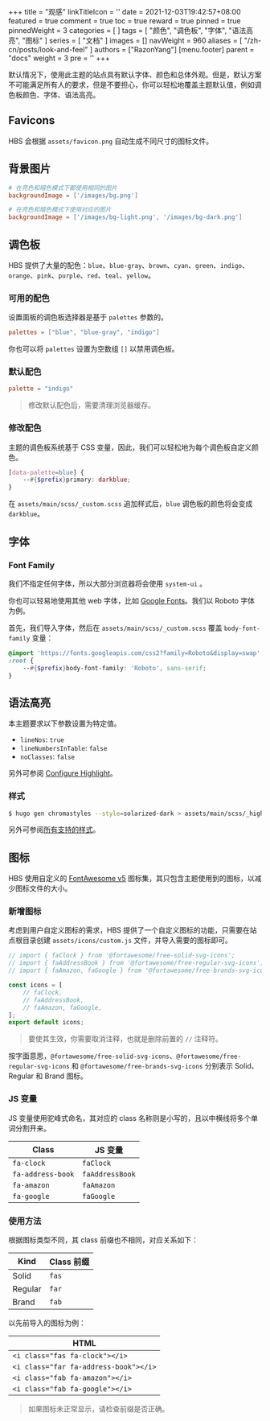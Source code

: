 +++
title = "观感"
linkTitleIcon = '<i class="fas fa-palette fa-fw"></i>'
date = 2021-12-03T19:42:57+08:00
featured = true
comment = true
toc = true
reward = true
pinned = true
pinnedWeight = 3
categories = [
]
tags = [
  "颜色",
  "调色板",
  "字体",
  "语法高亮",
  "图标"
]
series = [
  "文档"
]
images = []
navWeight = 960
aliases = [
  "/zh-cn/posts/look-and-feel"
]
authors = ["RazonYang"]
[menu.footer]
  parent = "docs"
  weight = 3
  pre = '<i class="fas fa-fw fa-palette me-1"></i>'
+++

默认情况下，使用此主题的站点具有默认字体、颜色和总体外观。但是，默认方案不可能满足所有人的要求，但是不要担心，你可以轻松地覆盖主题默认值，例如调色板颜色、字体、语法高亮。

<!--more-->

## Favicons

HBS 会根据 `assets/favicon.png` 自动生成不同尺寸的图标文件。

## 背景图片

```toml {title="config/_default/params.toml"}
# 在亮色和暗色模式下都使用相同的图片
backgroundImage = ['/images/bg.png']

# 在亮色和暗色模式下使用对应的图片
backgroundImage = ['/images/bg-light.png', '/images/bg-dark.png']
```

## 调色板

HBS 提供了大量的配色：`blue`、`blue-gray`、`brown`、`cyan`、`green`、`indigo`、`orange`、`pink`、`purple`、`red`、`teal`、`yellow`。

### 可用的配色

设置面板的调色板选择器是基于 `palettes` 参数的。

```toml {title="config/_default/params.toml"}
palettes = ["blue", "blue-gray", "indigo"]
```

你也可以将 `palettes` 设置为空数组 `[]` 以禁用调色板。

### 默认配色

```toml {title="config/_default/params.toml"}
palette = "indigo"
```

> 修改默认配色后，需要清理浏览器缓存。

### 修改配色

主题的调色板系统基于 CSS 变量，因此，我们可以轻松地为每个调色板自定义颜色。

```scss {title="assets/main/scss/_custom.scss"}
[data-palette=blue] {
    --#{$prefix}primary: darkblue;
}
```

在 `assets/main/scss/_custom.scss` 追加样式后，`blue` 调色板的颜色将会变成 `darkblue`。

## 字体

### Font Family

我们不指定任何字体，所以大部分浏览器将会使用 `system-ui` 。

你也可以轻易地使用其他 web 字体，比如 [Google Fonts](https://fonts.google.com/)。我们以 Roboto 字体为例。

首先，我们导入字体，然后在 `assets/main/scss/_custom.scss` 覆盖 `body-font-family` 变量：

```scss {title="assets/main/scss/_custom.scss"}
@import 'https://fonts.googleapis.com/css2?family=Roboto&display=swap';
:root {
    --#{$prefix}body-font-family: 'Roboto', sans-serif;
}
```

## 语法高亮

本主题要求以下参数设置为特定值。

- `lineNos`: `true`
- `lineNumbersInTable`: `false`
- `noClasses`: `false`

另外可参阅 [Configure Highlight](https://gohugo.io/getting-started/configuration-markup#highlight)。

### 样式

```bash
$ hugo gen chromastyles --style=solarized-dark > assets/main/scss/_highlight.scss
```

另外可参阅[所有支持的样式](https://xyproto.github.io/splash/docs/all.html)。

## 图标

HBS 使用自定义的 [FontAwesome v5](https://fontawesome.com/v5/search) 图标集，其只包含主题使用到的图标，以减少图标文件的大小。

### 新增图标

考虑到用户自定义图标的需求，HBS 提供了一个自定义图标的功能，只需要在站点根目录创建 `assets/icons/custom.js` 文件，并导入需要的图标即可。

```js {title="assets/icons/custom.js"}
// import { faClock } from '@fortawesome/free-solid-svg-icons';
// import { faAddressBook } from '@fortawesome/free-regular-svg-icons';
// import { faAmazon, faGoogle } from '@fortawesome/free-brands-svg-icons';

const icons = [
    // faClock,
    // faAddressBook,
    // faAmazon, faGoogle,
];
export default icons;
```

> 要使其生效，你需要取消注释，也就是删除前置的 `//` 注释符。

按字面意思，`@fortawesome/free-solid-svg-icons`、`@fortawesome/free-regular-svg-icons` 和 `@fortawesome/free-brands-svg-icons` 分别表示 Solid、Regular 和 Brand 图标。

### JS 变量

JS 变量使用驼峰式命名，其对应的 class 名称则是小写的，且以中横线将多个单词分割开来。

| Class | JS 变量 |
|---|---|
| `fa-clock` | `faClock` |
| `fa-address-book` | `faAddressBook` |
| `fa-amazon` | `faAmazon` |
| `fa-google` | `faGoogle` |

### 使用方法

根据图标类型不同，其 class 前缀也不相同，对应关系如下：

| Kind | Class 前缀
|---|---|
| Solid | `fas`
| Regular | `far`
| Brand | `fab`

以先前导入的图标为例：

| HTML |
|---|
| `<i class="fas fa-clock"></i>` |
| `<i class="far fa-address-book"></i>` |
| `<i class="fab fa-amazon"></i>` |
| `<i class="fab fa-google"></i>` |

> 如果图标未正常显示，请检查前缀是否正确。
